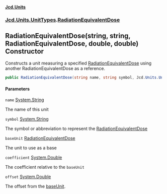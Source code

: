 #### [Jcd.Units](index.md 'index')
### [Jcd.Units.UnitTypes](Jcd.Units.UnitTypes.md 'Jcd.Units.UnitTypes').[RadiationEquivalentDose](Jcd.Units.UnitTypes.RadiationEquivalentDose.md 'Jcd.Units.UnitTypes.RadiationEquivalentDose')

## RadiationEquivalentDose(string, string, RadiationEquivalentDose, double, double) Constructor

Constructs a unit measuring a specified [RadiationEquivalentDose](Jcd.Units.UnitTypes.RadiationEquivalentDose.md 'Jcd.Units.UnitTypes.RadiationEquivalentDose') using another RadiationEquivalentDose as a reference.

```csharp
public RadiationEquivalentDose(string name, string symbol, Jcd.Units.UnitTypes.RadiationEquivalentDose baseUnit, double coefficient, double offset=0.0);
```
#### Parameters

<a name='Jcd.Units.UnitTypes.RadiationEquivalentDose.RadiationEquivalentDose(string,string,Jcd.Units.UnitTypes.RadiationEquivalentDose,double,double).name'></a>

`name` [System.String](https://docs.microsoft.com/en-us/dotnet/api/System.String 'System.String')

The name of this unit

<a name='Jcd.Units.UnitTypes.RadiationEquivalentDose.RadiationEquivalentDose(string,string,Jcd.Units.UnitTypes.RadiationEquivalentDose,double,double).symbol'></a>

`symbol` [System.String](https://docs.microsoft.com/en-us/dotnet/api/System.String 'System.String')

The symbol or abbreviation to represent the [RadiationEquivalentDose](Jcd.Units.UnitTypes.RadiationEquivalentDose.md 'Jcd.Units.UnitTypes.RadiationEquivalentDose')

<a name='Jcd.Units.UnitTypes.RadiationEquivalentDose.RadiationEquivalentDose(string,string,Jcd.Units.UnitTypes.RadiationEquivalentDose,double,double).baseUnit'></a>

`baseUnit` [RadiationEquivalentDose](Jcd.Units.UnitTypes.RadiationEquivalentDose.md 'Jcd.Units.UnitTypes.RadiationEquivalentDose')

The unit to use as a base

<a name='Jcd.Units.UnitTypes.RadiationEquivalentDose.RadiationEquivalentDose(string,string,Jcd.Units.UnitTypes.RadiationEquivalentDose,double,double).coefficient'></a>

`coefficient` [System.Double](https://docs.microsoft.com/en-us/dotnet/api/System.Double 'System.Double')

The coefficient relative to the `baseUnit`

<a name='Jcd.Units.UnitTypes.RadiationEquivalentDose.RadiationEquivalentDose(string,string,Jcd.Units.UnitTypes.RadiationEquivalentDose,double,double).offset'></a>

`offset` [System.Double](https://docs.microsoft.com/en-us/dotnet/api/System.Double 'System.Double')

The offset from the [baseUnit](Jcd.Units.UnitTypes.RadiationEquivalentDose.RadiationEquivalentDose(string,string,Jcd.Units.UnitTypes.RadiationEquivalentDose,double,double).md#Jcd.Units.UnitTypes.RadiationEquivalentDose.RadiationEquivalentDose(string,string,Jcd.Units.UnitTypes.RadiationEquivalentDose,double,double).baseUnit 'Jcd.Units.UnitTypes.RadiationEquivalentDose.RadiationEquivalentDose(string, string, Jcd.Units.UnitTypes.RadiationEquivalentDose, double, double).baseUnit').